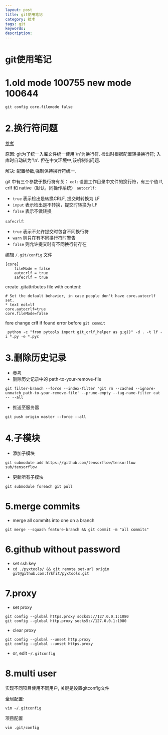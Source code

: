 ```yaml
---
layout: post
title: git使用笔记
category: 技术
tags: git
keywords: 
description: 
---
```


# git使用笔记

# 1.old mode 100755 new mode 100644
```
git config core.filemode false
```

# 2.换行符问题
[参考](https://juejin.im/post/5ad21df05188257cc20db9de)

原因: git为了统一入库文件统一使用'\n'为换行符. 检出时根据配置转换换行符; 入库时自动转为'\n'. 但在中文环境中,该机制出问题.

解决: 配置参数,强制保持换行符统一.

git 中有三个参数于换行符有关：
`eol`: 设置工作目录中文件的换行符，有三个值 lf, crlf 和 native（默认，同操作系统）
`autocrlf`:
- `true` 表示检出是转换CRLF, 提交时转换为 LF
- `input` 表示检出是不转换，提交时转换为 LF
- `false` 表示不做转换

`safecrlf`:
- `true` 表示不允许提交时包含不同换行符
- `warn` 则只在有不同换行符时警告
- `false` 则允许提交时有不同换行符存在

编辑 `/.git/config` 文件
```
[core]
    fileMode = false
    autocrlf = true
    safecrlf = true
```

create .gitattributes file with content:
```
# Set the default behavior, in case people don't have core.autocrlf set.
* text eol=lf
core.autocrlf=true
core.fileMode=false
```

fore change crlf if found error before `git commit`
```
 python -c "from pytools import git_crlf_helper as g;g()" -d . -t lf -i *.py -e *.pyc
```

# 3.删除历史记录
- [参考](http://www.cnblogs.com/shines77/p/3460274.html)
- 删除历史记录中的 path-to-your-remove-file

```
git filter-branch --force --index-filter 'git rm --cached --ignore-unmatch path-to-your-remove-file' --prune-empty --tag-name-filter cat -- --all
```
- 推送至服务器
```
git push origin master --force --all
```

# 4.子模块
- 添加子模块
```
git submodule add https://github.com/tensorflow/tensorflow sub/tensorflow
```
- 更新所有子模块
```
git submodule foreach git pull
```

# 5.merge commits
- merge all commits into one on a branch
```
git merge --squash feature-branch && git commit -m "all commits"
```

# 6.github without password
- set ssh key
- `cd ./pyxtools/ && git remote set-url origin git@github.com:frkhit/pyxtools.git`

# 7.proxy
- set proxy
```
git config --global https.proxy socks5://127.0.0.1:1080
git config --global http.proxy socks5://127.0.0.1:1080
```
- clear proxy
```
git config --global --unset http.proxy
git config --global --unset https.proxy
```
- or, edit `~/.gitconfig`

# 8.multi user
实现不同项目使用不同用户, 关键是设置gitconfig文件

全局配置:
```
vim ~/.gitconfig
```

项目配置
```
vim .git/config
```

